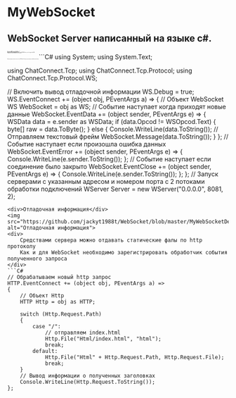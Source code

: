 # MyWebSocket
## WebSocket Server написанный на языке c#.
<h8 style="font-size: 10%">
	Поддержка .NET Framework 4.5, Mono 4.2 <br>
	http://jackyt1988t.github.io/WebSocket <br>
	В данный момент поддерживается Протокол 13(RFC6455) https://tools.ietf.org/html/rfc6455<br>
	Пример простейшего WebSocket echo сервера <br> 
	Данный пример показывает как запустить  WebSocket Сервер и зарегистировать обработчики событий
</h8>
```C#
using System;
using System.Text;

using ChatConnect.Tcp;
using ChatConnect.Tcp.Protocol;
using ChatConnect.Tcp.Protocol.WS;

// Включить вывод отладочной информации
WS.Debug = true; 
WS.EventConnect += (object obj, PEventArgs a) =>
{
	// Объект WebSocket
	WS WebSocket = obj as WS;
	// Событие наступает когда приходят новые данные
	WebSocket.EventData += (object sender, PEventArgs e) =>
	{
		WSData data = e.sender as WSData;
		if (data.Opcod != WSOpcod.Text)
		{
			byte[] raw = data.ToByte(); 
		}
		else
		{
			Console.WriteLine(data.ToString());
			// Отправляем текстовый фрейм
			WebSocket.Message(data.ToString());
		}
	};
	// Событие наступает если произошла ошибка данных
	WebSocket.EventError += (object sender, PEventArgs e) =>
	{
		Console.WriteLine(e.sender.ToString());
	};
	// Событие наступает если соединение было закрыто
	WebSocket.EventClose += (object sender, PEventArgs e) =>
	{
		Console.WriteLine(e.sender.ToString());
	};
};
// Запуск серверами с указанным адресом и номером порта с 2 потоками обработки подключений
WServer Server = new WServer("0.0.0.0", 8081, 2);
```
<div>Отладочная информация</div>
<img src="https://github.com/jackyt1988t/WebSocket/blob/master/MyWebSocketDebug.png" alt="Отладочная информация">
<div>
	Средствами сервера можно отдавать статические фалы по http протоколу
	Как и для WebSocket необходимо зарегистрировать обработчик события полученного запроса
</div>
```C#
// Обрабатываем новый http запрос
HTTP.EventConnect += (object obj, PEventArgs a) =>
{
	// Объект Http
	HTTP Http = obj as HTTP;
	
	switch (Http.Request.Path)
	{
		case "/":
		  	// отправляем index.html
			Http.File("Html/index.html", "html");
			break;
		default:
			Http.File("Html" + Http.Request.Path, Http.Request.File);
			break;
	}
	// Вывод информации о полученных заголовках
	Console.WriteLine(Http.Request.ToString());
};
```
